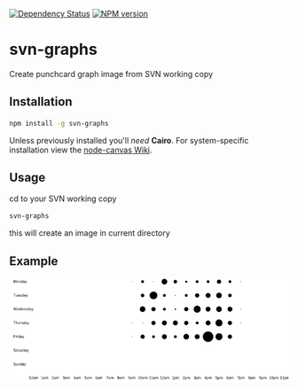 [![Dependency Status](https://gemnasium.com/muchweb/svn-graphs.svg)](https://gemnasium.com/muchweb/svn-graphs)
[![NPM version](https://badge.fury.io/js/svn-graphs.svg)](http://badge.fury.io/js/svn-graphs)

# svn-graphs
Create punchcard graph image from SVN working copy

## Installation
```bash
npm install -g svn-graphs
```
Unless previously installed you'll *need* **Cairo**. For system-specific installation view the [node-canvas Wiki](https://github.com/LearnBoost/node-canvas/wiki/_pages).

## Usage
cd to your SVN working copy
```bash
svn-graphs
```
this will create an image in current directory

## Example
![](https://raw.githubusercontent.com/muchweb/svn-graphs/master/example.png)